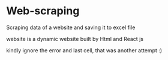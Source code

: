 # Web-scraping

Scraping data of a website and saving it to excel file

website is a dynamic website built by Html and React js

kindly ignore the error and last cell, that was another attempt  :)
